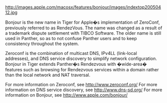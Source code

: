 

http://images.apple.com/macosx/features/bonjour/images/indextop20050412.jpg

Bonjour is the new name in Tiger for Apple�s implementation of ZeroConf, previously referred to as RendezVous. The name was changed as a result of a trademark dispute settlement with TIBCO Software. The older name is still used in Panther, so as to not confuse Panther users and to keep consistency throughout the system.

Zeroconf is the combination of multicast DNS, IPv4LL (link-local addresses), and DNS service discovery to simplify network configuration. Bonjour in Tiger extends Panther�s Rendezvous with �wide-area� features such as browsing for Rendezvous services within a domain rather than the local network and NAT traversal.

For more information on Zeroconf, see http://www.zeroconf.org/
For more information on DNS service discovery, see http://www.dns-sd.org/
For more information on Bonjour, see http://www.apple.com/bonjour/
